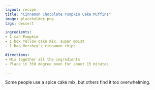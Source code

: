 ```yaml
---
layout: recipe
title: "Cinnamon Chocolate Pumpkin Cake Muffins"
image: placeholder.png
tags: dessert

ingredients:
- 1 can Pumpkin
- 1 box Yellow cake mix, super moist
- 1 bag Hershey's cinnamon chips

directions:
- Mix together all the ingredients
- Place in 350 degree oven for about 15 minutes

---
```


Some people use a spice cake mix, but others find it too overwhelming.
